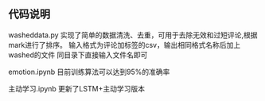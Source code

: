##  代码说明
washeddata.py
实现了简单的数据清洗、去重，可用于去除无效和过短评论,根据mark进行了排序。
输入格式为评论加标签的csv，输出相同格式名称后加上washed的文件
同目录下直接输入文件名即可

emotion.ipynb
目前训练算法可以达到95%的准确率


主动学习.ipynb
更新了LSTM+主动学习版本
